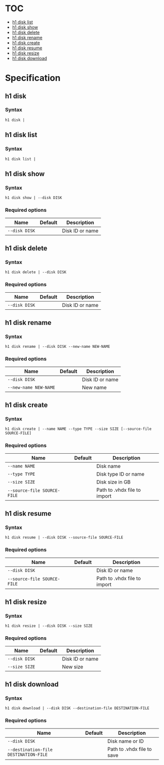 # TOC

* [h1 disk list](#h1-disk-list)
* [h1 disk show](#h1-disk-show)
* [h1 disk delete](#h1-disk-delete)
* [h1 disk rename](#h1-disk-rename)
* [h1 disk create](#h1-disk-create)
* [h1 disk resume](#h1-disk-resume)
* [h1 disk resize](#h1-disk-resize)
* [h1 disk download](#h1-disk-download)


# Specification

## h1 disk

### Syntax

```h1 disk | ```

## h1 disk list

### Syntax

```h1 disk list | ```

## h1 disk show

### Syntax

```h1 disk show | --disk DISK```

### Required options

| Name | Default | Description | 
| ---- | ------- | ----------- |
| ```--disk DISK``` |  | Disk ID or name |

## h1 disk delete

### Syntax

```h1 disk delete | --disk DISK```

### Required options

| Name | Default | Description | 
| ---- | ------- | ----------- |
| ```--disk DISK``` |  | Disk ID or name |

## h1 disk rename

### Syntax

```h1 disk rename | --disk DISK --new-name NEW-NAME```

### Required options

| Name | Default | Description | 
| ---- | ------- | ----------- |
| ```--disk DISK``` |  | Disk ID or name |
| ```--new-name NEW-NAME``` |  | New name |

## h1 disk create

### Syntax

```h1 disk create | --name NAME --type TYPE --size SIZE [--source-file SOURCE-FILE]```

### Required options

| Name | Default | Description | 
| ---- | ------- | ----------- |
| ```--name NAME``` |  | Disk name |
| ```--type TYPE``` |  | Disk type ID or name |
| ```--size SIZE``` |  | Disk size in GB |
| ```--source-file SOURCE-FILE``` |  | Path to .vhdx file to import |

## h1 disk resume

### Syntax

```h1 disk resume | --disk DISK --source-file SOURCE-FILE```

### Required options

| Name | Default | Description | 
| ---- | ------- | ----------- |
| ```--disk DISK``` |  | Disk ID or name |
| ```--source-file SOURCE-FILE``` |  | Path to .vhdx file to import |

## h1 disk resize

### Syntax

```h1 disk resize | --disk DISK --size SIZE```

### Required options

| Name | Default | Description | 
| ---- | ------- | ----------- |
| ```--disk DISK``` |  | Disk ID or name |
| ```--size SIZE``` |  | New size |

## h1 disk download

### Syntax

```h1 disk download | --disk DISK --destination-file DESTINATION-FILE```

### Required options

| Name | Default | Description | 
| ---- | ------- | ----------- |
| ```--disk DISK``` |  | Disk name or ID |
| ```--destination-file DESTINATION-FILE``` |  | Path to .vhdx file to save |

